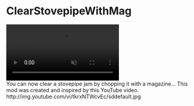 

# ClearStovepipeWithMag
<div><video controls src="https://github.com/CatalpaBow/ClearStovepipeWithMag/assets/14165691/132f58cb-8f05-445b-8528-c0f7b5cace5a" muted="false"></video></div>
You can now clear a stovepipe jam by chopping it with a magazine... 
This mod was created and inspired by this YouTube video.
http://img.youtube.com/vi/tkrxNTWcvEc/sddefault.jpg
